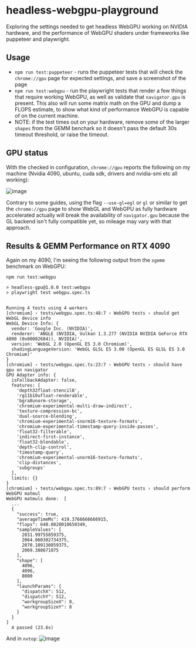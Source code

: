 # headless-webgpu-playground

Exploring the settings needed to get headless WebGPU working on NVIDIA hardware, and the performance of WebGPU shaders under frameworks like puppeteer and playwright.

## Usage

- `npm run test:puppeteer` - runs the puppeteer tests that will check the `chrome://gpu` page for expected settings, and save a screenshot of the page
- `npm run test:webgpu` - run the playwright tests that render a few things that require working WebGPU, as well as validate that `navigator.gpu` is present. This also will run some matrix math on the GPU and dump a FLOPS estimate, to show what kind of performance WebGPU is capable of on the current machine.
- NOTE: if the test times out on your hardware, remove some of the larger `shapes` from the GEMM benchark so it doesn't pass the default 30s timeout threshold, or raise the timeout.

## GPU status

With the checked in configuration, `chrome://gpu` reports the following on my machine (Nvidia 4090, ubuntu, cuda sdk, drivers and nvidia-smi etc all working):

![image](https://github.com/user-attachments/assets/07249d11-bfd0-4dd2-866a-698b772f5cc5)

Contrary to some guides, using the flag `--use-gl=egl` or `gl` or similar to get the `chrome://gpu` page to show WebGL and WebGPU as fully hardware accelerated actually will break the availability of `navigator.gpu` because the GL backend isn't fully compatible yet, so mileage may vary with that approach.

## Results & GEMM Performance on RTX 4090

Again on my 4090, I'm seeing the following output from the `sgemm` benchmark on WebGPU:

```
npm run test:webgpu

> headless-gpu@1.0.0 test:webgpu
> playwright test webgpu.spec.ts


Running 4 tests using 4 workers
[chromium] › tests/webgpu.spec.ts:48:7 › WebGPU tests › should get WebGL device info
WebGL Device Info: {
  vendor: 'Google Inc. (NVIDIA)',
  renderer: 'ANGLE (NVIDIA, Vulkan 1.3.277 (NVIDIA NVIDIA GeForce RTX 4090 (0x00002684)), NVIDIA)',
  version: 'WebGL 2.0 (OpenGL ES 3.0 Chromium)',
  shadingLanguageVersion: 'WebGL GLSL ES 3.00 (OpenGL ES GLSL ES 3.0 Chromium)'
}
[chromium] › tests/webgpu.spec.ts:23:7 › WebGPU tests › should have gpu on navigator
GPU Adapter info: {
  isFallbackAdapter: false,
  features: [
    'depth32float-stencil8',
    'rg11b10ufloat-renderable',
    'bgra8unorm-storage',
    'chromium-experimental-multi-draw-indirect',
    'texture-compression-bc',
    'dual-source-blending',
    'chromium-experimental-snorm16-texture-formats',
    'chromium-experimental-timestamp-query-inside-passes',
    'float32-filterable',
    'indirect-first-instance',
    'float32-blendable',
    'depth-clip-control',
    'timestamp-query',
    'chromium-experimental-unorm16-texture-formats',
    'clip-distances',
    'subgroups'
  ],
  limits: {}
}
[chromium] › tests/webgpu.spec.ts:89:7 › WebGPU tests › should perform WebGPU matmul
WebGPU matmuls done:  [
  ...
  {
    "success": true,
    "averageTimeMs": 419.3766666666915,
    "flops": 640.0820010650349,
    "sampleValues": [
      2031.99755859375,
      2064.060302734375,
      2070.109130859375,
      2069.388671875
    ],
    "shape": [
      4096,
      4096,
      8000
    ],
    "launchParams": {
      "dispatchX": 512,
      "dispatchY": 512,
      "workgroupSizeX": 8,
      "workgroupSizeY": 8
    }
  }
]
  4 passed (23.6s)

```
And in `nvtop`: 
![image](https://github.com/user-attachments/assets/a5642c3e-4f1e-4648-85ae-250a84ee08a7)
